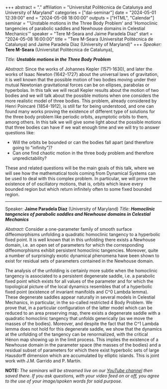 +++
abstract = "."
affiliation = "Universitat Politècnica de Catalunya and University of Maryland"
categories = ["dai-seminar"]
date = "2024-05-01 12:39:00"
end = "2024-05-08 18:00:00"
outputs = ["HTML", "Calendar"]
seminar = "'Unstable motions in the Three Body Problem' and 'Homoclinic tangencies of parabolic saddles and Newhouse domains in Celestial Mechanics'"
speaker = "Tere M-Seara and Jaime Paradela Diaz"
start = "2024-05-08 16:00:00"
title = "Tere M-Seara (Universitat Politècnica de Catalunya) and Jaime Paradela Diaz (University of Maryland)"
+++
*Speaker:* **Tere M-Seara** (Universitat Politècnica de Catalunya),

*Title:* ***Unstable motions in the Three Body Problem***

*Abstract:* Since the works of Johannes Kepler (1571-1630), and later the works of Isaac Newton (1642-1727) about the universal laws of
gravitation, it is well known that the possible motion of two bodies moving under their mutual Newtonian gravitational forces can be on
ellipses, parabolas or hyperbolas.
In this talk we will recall Kepler results about the motion of two bodies and we will talk about the possible motions when one considers
the more realistic model of three bodies.
This problem, already considered by Henri Poincaré (1854-1912), is still far for being understood, and one can found many works proving
the existence of different type  of solutions for the three body problem like periodic orbits, asymptotic orbits to them, among others.
In this talk we will give some light about the possible motions that three bodies can have if we wait enough time and we will try to
answer questions like:
- Will the orbits be bounded or can the bodies fall apart (and therefore going to "infinity")?
- Can one find chaotic motion in the three body problem and therefore unpredictability?

These and related questions will be the main goals of this talk, where we will see how the mathematical tools coming from Dynamical Systems
can be used to deal with this complex problem.
In particular, we will prove the existence of of oscillatory motions, that is, orbits which leave every bounded region but which return
infinitely often to some fixed bounded region.

- - -
Speaker: **Jaime Paradela Diaz** (University of Maryland)
*Title:* ***Homoclinic tangencies of parabolic saddles and Newhouse domains in Celestial Mechanics***

*Abstract:* Consider a one-parameter family of smooth surface diffeomorphisms unfolding a quadratic homoclinic tangency  to a hyperbolic fixed point. It is well known that in this unfolding there exists a Newhouse domain, i.e. an open set of parameters for which the corresponding diffeomorphisms exhibit persistent homoclinic tangencies. Moreover,  quite a number of  surprisingly exotic dynamical phenomena have been shown to exist for residual sets of parameters contained in the Newhouse domain.

The analysis of the unfolding is certainly more subtle when the homoclinic tangency is associated to a persistent degenerate saddle, i.e. a parabolic fixed point which exists for all values of the parameter and for which the topological picture of the local dynamics resembles that of a hyperbolic fixed point (existence of invariant manifolds and C^0 Lambda lemma). These degenerate saddles appear naturally in several models in Celestial Mechanics, in particular, in the so-called restricted 4 Body Problem. We prove that, in a particular configuration of the latter model which can be reduced to an area preserving map, there exists a degenerate saddle with a quadratic homoclinic tangency that unfolds generically (as we move the masses of the bodies). Moreover, and despite the fact that the  C^1 Lambda lemma does not hold for this degenerate saddle, we show that the dynamics at the unfolding of the tangency can be renormalized, with the critical Hénon map showing up in the limit process. This implies the existence of a Newhouse domain  in the parameter space (the masses of the bodies) and a residual subset of parameters for which there exist hyperbolic sets of large  Hausdorff dimension  which are accumulated by elliptic islands. This is joint work with J.M. Garrido and P. Martín. 

**NOTE:** *The seminars will be streamed live on our [YouTube
channel](https://www.youtube.com/channel/UCyNNg155G3iLS7l-qZjboyg) then
saved there. If you ask questions, with your video feed on or off, you
agree to the use of your image/spoken words for said purpose.*
